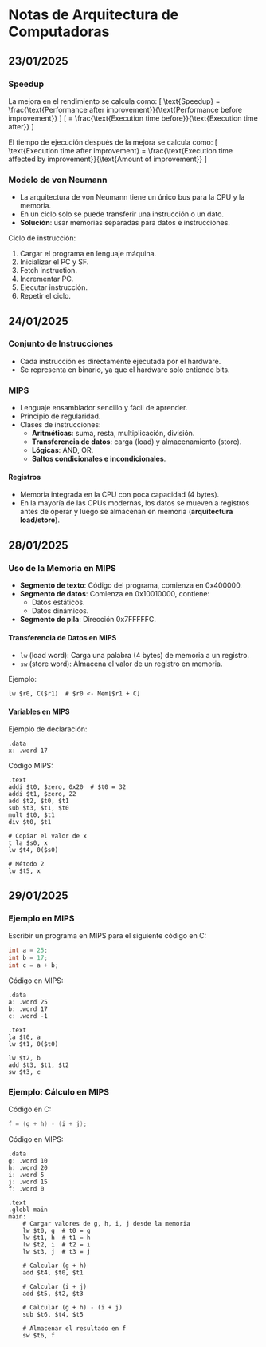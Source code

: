 # Notas de Arquitectura de Computadoras

## 23/01/2025

### Speedup
La mejora en el rendimiento se calcula como:
\[ \text{Speedup} = \frac{\text{Performance after improvement}}{\text{Performance before improvement}} \]
\[ = \frac{\text{Execution time before}}{\text{Execution time after}} \]

El tiempo de ejecución después de la mejora se calcula como:
\[ \text{Execution time after improvement} = \frac{\text{Execution time affected by improvement}}{\text{Amount of improvement}} \]

### Modelo de von Neumann
- La arquitectura de von Neumann tiene un único bus para la CPU y la memoria.
- En un ciclo solo se puede transferir una instrucción o un dato.
- **Solución**: usar memorias separadas para datos e instrucciones.

Ciclo de instrucción:
1. Cargar el programa en lenguaje máquina.
2. Inicializar el PC y SF.
3. Fetch instruction.
4. Incrementar PC.
5. Ejecutar instrucción.
6. Repetir el ciclo.

## 24/01/2025

### Conjunto de Instrucciones
- Cada instrucción es directamente ejecutada por el hardware.
- Se representa en binario, ya que el hardware solo entiende bits.

### MIPS
- Lenguaje ensamblador sencillo y fácil de aprender.
- Principio de regularidad.
- Clases de instrucciones:
  - **Aritméticas**: suma, resta, multiplicación, división.
  - **Transferencia de datos**: carga (load) y almacenamiento (store).
  - **Lógicas**: AND, OR.
  - **Saltos condicionales e incondicionales**.

#### Registros
- Memoria integrada en la CPU con poca capacidad (4 bytes).
- En la mayoría de las CPUs modernas, los datos se mueven a registros antes de operar y luego se almacenan en memoria (**arquitectura load/store**).

## 28/01/2025

### Uso de la Memoria en MIPS
- **Segmento de texto**: Código del programa, comienza en 0x400000.
- **Segmento de datos**: Comienza en 0x10010000, contiene:
  - Datos estáticos.
  - Datos dinámicos.
- **Segmento de pila**: Dirección 0x7FFFFFC.

#### Transferencia de Datos en MIPS
- `lw` (load word): Carga una palabra (4 bytes) de memoria a un registro.
- `sw` (store word): Almacena el valor de un registro en memoria.

Ejemplo:
```assembly
lw $r0, C($r1)  # $r0 <- Mem[$r1 + C]
```

#### Variables en MIPS
Ejemplo de declaración:
```assembly
.data
x: .word 17
```

Código MIPS:
```assembly
.text
addi $t0, $zero, 0x20  # $t0 = 32
addi $t1, $zero, 22
add $t2, $t0, $t1
sub $t3, $t1, $t0
mult $t0, $t1
div $t0, $t1

# Copiar el valor de x
t la $s0, x
lw $t4, 0($s0)

# Método 2
lw $t5, x
```

## 29/01/2025

### Ejemplo en MIPS
Escribir un programa en MIPS para el siguiente código en C:
```c
int a = 25;
int b = 17;
int c = a + b;
```
Código en MIPS:
```assembly
.data
a: .word 25
b: .word 17
c: .word -1

.text
la $t0, a
lw $t1, 0($t0)

lw $t2, b
add $t3, $t1, $t2
sw $t3, c
```

### Ejemplo: Cálculo en MIPS
Código en C:
```c
f = (g + h) - (i + j);
```
Código en MIPS:
```assembly
.data
g: .word 10
h: .word 20
i: .word 5
j: .word 15
f: .word 0

.text
.globl main
main:
    # Cargar valores de g, h, i, j desde la memoria
    lw $t0, g  # t0 = g
    lw $t1, h  # t1 = h
    lw $t2, i  # t2 = i
    lw $t3, j  # t3 = j

    # Calcular (g + h)
    add $t4, $t0, $t1

    # Calcular (i + j)
    add $t5, $t2, $t3

    # Calcular (g + h) - (i + j)
    sub $t6, $t4, $t5

    # Almacenar el resultado en f
    sw $t6, f
```
